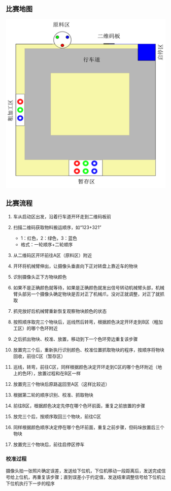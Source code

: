 ## 比赛地图

![map](.\static\imgs\image.png)

## 比赛流程

1. 车从启动区出发，沿着行车道开环走到二维码板前
2. 扫描二维码获取物料搬运顺序，如“123+321”
    - 1：红色，2：绿色，3：蓝色
    - 格式：一轮顺序+二轮顺序
3. 从二维码区开环前往A区（原料区）附近
4. 开环将机械臂伸出，让摄像头垂直向下正对转盘上靠近车的物块
5. 识别摄像头正下方物块颜色
6. 如果不是正确颜色就等待，如果是正确颜色就发出信号转动机械臂头部，机械臂头部另一个摄像头确定物块是否对正了机械爪，没对正就调整，对正了就抓取
7. 抓完放好后机械臂重新恢复观察物块颜色的状态

8. 按照顺序取完三个物块后，巡线然后转弯，根据颜色决定开环走到B区（粗加工区）的哪个色环附近
9. 之后抓出物块、校准、放置，移动到下一个色环旁边重复该步骤
10. 放置完三个后，重新执行识别颜色、校准位置抓取物块的程序，按顺序将物块回收，前往C区（暂存区）
11. 巡线，转弯，前往C区，同样根据颜色决定开环走到C区的哪个色环附近（地上的色环），放置过程和在B区一样

12. 放置完三个物块后原路返回至A区（这样比较近）
13. 根据第二轮的顺序识别、校准、抓取物块
14. 前往B区，根据颜色决定先停在哪个色环前面，重复之前放置的步骤
15. 放完三个后，按顺序取回三个物块，前往C区
16. 同样根据颜色顺序决定停在哪个色环前面，重复之前步骤，但码垛放置后三个物块
17. 放置完三个物块后，前往启停区停车


### 校准过程
摄像头拍一张照片确定误差，发送给下位机，下位机移动一段距离后，发送完成信号给上位机，再重复该步骤；直到误差小于约定值，发送结束调整信号给下位机让下位机执行下一步的程序